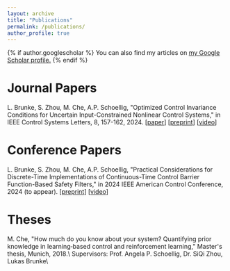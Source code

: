 ```yaml
---
layout: archive
title: "Publications"
permalink: /publications/
author_profile: true
---
```


{% if author.googlescholar %}
  You can also find my articles on <u><a href="{{author.googlescholar}}">my Google Scholar profile</a>.</u>
{% endif %}

<!-- {% include base_path %} -->

<!-- {% for post in site.publications reversed %}
  {% include archive-single.html %}
{% endfor %} -->

Journal Papers
======
L. Brunke, S. Zhou, M. Che, A.P. Schoellig, "Optimized Control Invariance Conditions for Uncertain Input-Constrained Nonlinear Control Systems," in IEEE Control Systems Letters, 8, 157-162, 2024. [[paper](https://ieeexplore.ieee.org/abstract/document/10365501)] [[preprint](https://arxiv.org/abs/2312.09565)] [[video](https://www.youtube.com/watch?v=7wVZ25zchaY)]


Conference Papers
======
L. Brunke, S. Zhou, M. Che, A.P. Schoellig, "Practical Considerations for Discrete-Time Implementations of Continuous-Time Control Barrier Function-Based Safety Filters," in 2024 IEEE American Control Conference, 2024 (to appear). [[preprint](https://arxiv.org/abs/2404.12329)] [[video](https://youtu.be/HHRuplyWFVg?si=ejbl9RbnUWFC2G9h)]


<!-- Workshop Papers
======
R. Römer, L. Brunke, M. Schuck, A. P. Schoellig "Safe Offline Reinforcement Learning using Trajectory-Level Diffusion Models," in ICRA 2024 Workshop—Back to the Future: Robot Learning Going Probabilistic, 2024. [[preprint](https://openreview.net/pdf?id=o575pIMeEz)]

A. Jiao, T.P. Patel, S. Khurana, A. Korol, L. Brunke, V. K. Adajania, U. Culha, S. Zhou, A.P. Schoellig, "Swarm-GPT: Combining Large Language Models with Safe Motion Planning for Robot Choreography Design," in 6th Robot Learning Workshop: Pretraining, Fine-Tuning, and Generalization with Large Scale Models, 2023. [[preprint](https://arxiv.org/abs/2312.01059)]

L. Brunke, P. Agrawal, N. George, "Evaluating Input Perturbation Methods for Interpreting CNNs and Saliency Map Comparison," in Proceedings of the European Conference on Computer Vision (ECCV) Workshops, 2020; 12535: 120-134. [[paper](https://link.springer.com/chapter/10.1007/978-3-030-66415-2_8)] [[preprint](https://arxiv.org/abs/2101.10977)]

Preprints
======
S. Teetaert, W. Zhao, N. Xinyuan, H. Zahir, H. Leong, M. Hidalgo, G. Puga, T. Lorente, N. Espinosa, J.A. Duarte Carrasco, K. Zhang, J. Di, T. Jin, X. Li, Y. Zhou, X. Liang, C. Zhang, A. Loquercio, S. Zhou, L. Brunke, M. Greeff, W. Hoenig, J. Panerati, A.P. Schoellig, "A Remote Sim2real Aerial Competition: Fostering Reproducibility and Solutions' Diversity in Robotics Challenges," 2023. [[preprint](https://arxiv.org/abs/2308.16743)] -->

Theses
======
M. Che, "How much do you know about your system? Quantifying prior knowledge in learning‑based
control and reinforcement learning," Master's thesis, Munich, 2018.\ <!--[[preprint](https://arxiv.org/abs/2005.00826)]\ -->
Supervisors: Prof. Angela P. Schoellig, Dr. SiQi Zhou, Lukas Brunke\
<!-- Examiners: Prof. Robert Seifried (TUHH), Prof. Herbert Werner (TUHH) -->

<!-- L. Brunke, "Interpretation of Convolutional Neural Networks," Project thesis, Hamburg, 2017.\
Supervisors: Prof. Alexander Schlaefer (TUHH), Silviu Homoceanu (Volkswagen)

L. Brunke, "Identification and Modeling of Backlash in Robot Transmissions," Bachelor's thesis, Hamburg, 2015.\
Supervisors: Prof. Wolfgang Hintze (TUHH), Marcel Cordes (TUHH) -->

